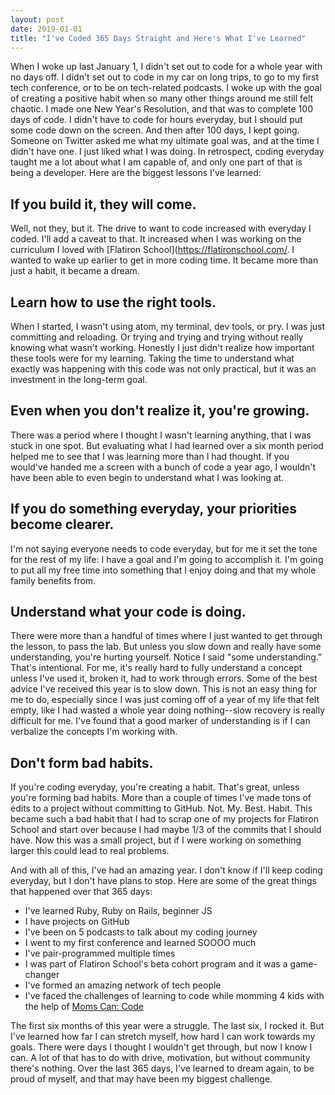 ```yaml
---
layout: post
date: 2019-01-01
title: "I've Coded 365 Days Straight and Here's What I've Learned"
---
```


When I woke up last January 1, I didn't set out to code for a whole year with no days off. I didn't set out to code in my car on long trips, to go to my first tech conference, or to be on tech-related podcasts. I woke up with the goal of creating a positive habit when so many other things around me still felt chaotic. I made one New Year's Resolution, and that was to complete 100 days of code. I didn't have to code for hours everyday, but I should put some code down on the screen. And then after 100 days, I kept going. Someone on Twitter asked me what my ultimate goal was, and at the time I didn't have one. I just liked what I was doing. In retrospect, coding everyday taught me a lot about what I am capable of, and only one part of that is being a developer. Here are the biggest lessons I've learned:

## If you build it, they will come.
Well, not they, but it. The drive to want to code increased with everyday I coded. I'll add a caveat to that. It increased when I was working on the curriculum I loved with [Flatiron School](https://flatironschool.com/. I wanted to wake up earlier to get in more coding time. It became more than just a habit, it became a dream.

## Learn how to use the right tools.
When I started, I wasn't using atom, my terminal, dev tools, or pry. I was just committing and reloading. Or trying and trying and trying without really knowing what wasn't working. Honestly I just didn't realize how important these tools were for my learning. Taking the time to understand what exactly was happening with this code was not only practical, but it was an investment in the long-term goal.

## Even when you don't realize it, you're growing.
There was a period where I thought I wasn't learning anything, that I was stuck in one spot. But evaluating what I had learned over a six month period helped me to see that I was learning more than I had thought. If you would've handed me a screen with a bunch of code a year ago, I wouldn't have been able to even begin to understand what I was looking at.

## If you do something everyday, your priorities become clearer.
I'm not saying everyone needs to code everyday, but for me it set the tone for the rest of my life: I have a goal and I'm going to accomplish it. I'm going to put all my free time into something that I enjoy doing and that my whole family benefits from.

## Understand what your code is doing.
There were more than a handful of times where I just wanted to get through the lesson, to pass the lab. But unless you slow down and really have some understanding, you're hurting yourself. Notice I said "some understanding." That's intentional. For me, it's really hard to fully understand a concept unless I've used it, broken it, had to work through errors. Some of the best advice I've received this year is to slow down. This is not an easy thing for me to do, especially since I was just coming off of a year of my life that felt empty, like I had wasted a whole year doing nothing--slow recovery is really difficult for me. I've found that a good marker of understanding is if I can verbalize the concepts I'm working with.

## Don't form bad habits.
If you're coding everyday, you're creating a habit. That's great, unless you're forming bad habits. More than a couple of times I've made tons of edits to a project without committing to GitHub. Not. My. Best. Habit. This became such a bad habit that I had to scrap one of my projects for Flatiron School and start over because I had maybe 1/3 of the commits that I should have. Now this was a small project, but if I were working on something larger this could lead to real problems.

And with all of this, I've had an amazing year. I don't know if I'll keep coding everyday, but I don't have plans to stop. Here are some of the great things that happened over that 365 days:

* I've learned Ruby, Ruby on Rails, beginner JS
* I have projects on GitHub
* I've been on 5 podcasts to talk about my coding journey
* I went to my first conference and learned SOOOO much
* I've pair-programmed multiple times
* I was part of Flatiron School's beta cohort program and it was a game-changer
* I've formed an amazing network of tech people
* I've faced the challenges of learning to code while momming 4 kids with the help of [Moms Can: Code](https://www.momscancode.com/)

The first six months of this year were a struggle. The last six, I rocked it. But I've learned how far I can stretch myself, how hard I can work towards my goals. There were days I thought I wouldn't get through, but now I know I can. A lot of that has to do with drive, motivation, but without community there's nothing. Over the last 365 days, I've learned to dream again, to be proud of myself, and that may have been my biggest challenge.
